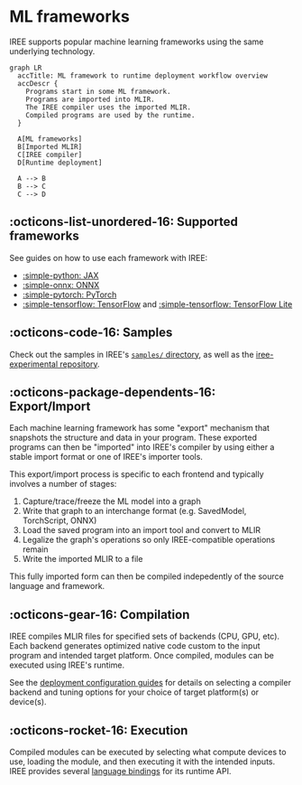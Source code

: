 # ML frameworks

IREE supports popular machine learning frameworks using the same underlying
technology.

``` mermaid
graph LR
  accTitle: ML framework to runtime deployment workflow overview
  accDescr {
    Programs start in some ML framework.
    Programs are imported into MLIR.
    The IREE compiler uses the imported MLIR.
    Compiled programs are used by the runtime.
  }

  A[ML frameworks]
  B[Imported MLIR]
  C[IREE compiler]
  D[Runtime deployment]

  A --> B
  B --> C
  C --> D
```

## :octicons-list-unordered-16: Supported frameworks

See guides on how to use each framework with IREE:

* [:simple-python: JAX](./jax.md)
* [:simple-onnx: ONNX](./onnx.md)
* [:simple-pytorch: PyTorch](./pytorch.md)
* [:simple-tensorflow: TensorFlow](./tensorflow.md) and
  [:simple-tensorflow: TensorFlow Lite](./tflite.md)

## :octicons-code-16: Samples

Check out the samples in IREE's
[`samples/` directory](https://github.com/iree-org/iree/tree/main/samples),
as well as the
[iree-experimental repository](https://github.com/iree-org/iree-experimental).

## :octicons-package-dependents-16: Export/Import

Each machine learning framework has some "export" mechanism that snapshots the
structure and data in your program. These exported programs can then be
"imported" into IREE's compiler by using either a stable import format or one of
IREE's importer tools.

This export/import process is specific to each frontend and typically involves a
number of stages:

1. Capture/trace/freeze the ML model into a graph
2. Write that graph to an interchange format (e.g. SavedModel, TorchScript,
   ONNX)
3. Load the saved program into an import tool and convert to MLIR
4. Legalize the graph's operations so only IREE-compatible operations remain
5. Write the imported MLIR to a file

This fully imported form can then be compiled indepedently of the source
language and framework.

## :octicons-gear-16: Compilation

IREE compiles MLIR files for specified sets of backends (CPU, GPU, etc). Each
backend generates optimized native code custom to the input program and
intended target platform. Once compiled, modules can be executed using IREE's
runtime.

See the [deployment configuration guides](../deployment-configurations/index.md)
for details on selecting a compiler backend and tuning options for your choice
of target platform(s) or device(s).

## :octicons-rocket-16: Execution

Compiled modules can be executed by selecting what compute devices to use,
loading the module, and then executing it with the intended inputs. IREE
provides several [language bindings](../../reference/bindings/index.md) for its
runtime API.
